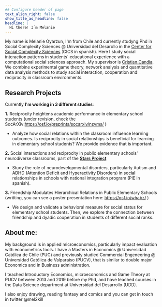 ```yaml
---
## Configure header of page
text_align_right: false
show_title_as_headline: false
headline: |
  Hi there! I´m Melanie
---
```


<!-- this is a subheadline -->

My name is Melanie Oyarzun, I'm from Chile and currently studyng Phd in Social Complexity Sciences \@ Universidad del Desarollo in the [Center for Social Complexity Sciences](https://complejidadsocial.udd.cl) (CICS in spanish). Here I study social interaction patterns in students' educational experience with a computational social sciences approach. My supervisor is [Cristian Candia](https://linktr.ee/crcandiav). We combine experimental game theory, network analysis and quantitative data analysis methods to study social interaction, cooperation and reciprocity in classroom environments.

## Research Projects

Currently **I'm working in 3 different studies**:

**1.**  Reciprocity heightens academic performance in elementary school students (under revision, check the SocArXiv:<https://osf.io/preprints/socarxiv/nzvms/> )

  - Analyze how social relations within the classroom influence learning outcomes. Is reciprocity in social relationships is beneficial for learning in elementary school students? We provide evidence that is important.

**2.**  Social interactions and reciprocity in public elementary schools' neurodiverse classrooms, part of the [**Stars Project**](https://moyarzun.netlify.app/stars/)

  - Study the role of neurodevelopmental disorders, particularly Autism and ADHD (Attention Deficit and Hyperactivity Disorders) in social relationships in schools with national integration program (PIE in spanish).

**3.**  Friendship Modulates Hierarchical Relations in Public Elementary Schools (writting, you can see a poster presentation here: https://osf.io/whabz/ )

  - We design and validate a behavioral measure for social status for elementary school students. Then, we explore the connection between friendship and dyadic cooperation in students of different social ranks.

## About me: 

My background is in applied microeconomics, particularly impact evaluation with econometrics tools. I have a Masters in Economics \@ Universidad Católica de Chile (PUC) and previously studied Commercial Engeneering \@ Universidad Católica de Valparaíso (PUCV), that is similar to double major Economics and in Business administration.

I teached Introductory Economics, microeconomics and Game Theory at PUCV between 2013 and 2019 before my Phd, and have teached courses in the Data Science department at Universidad del Desarrollo (UDD).

I also enjoy drawing, reading fantasy and comics and you can get in touch in twitter \@mel2kill

<!--- This is an HTML comment in Markdown 

Mi nombre es Melanie Oyarzún Wolf, soy chilena y actualmente estoy cursando mi cuarto año de doctorado en Ciencias de la Complejidad Social en la Universidad del Desarrollo.

Mi background es en economía, particularmente microeconometría aplicada y evaluación de impacto.

-->

